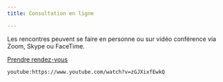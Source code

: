 ```yaml
---
title: Consultation en ligne

---
```

Les rencontres peuvent se faire en personne ou sur vidéo conférence via Zoom, Skype ou FaceTime.

<a class="button" href="https://www.gorendezvous.com/homepage/111690" target="_blank">Prendre rendez-vous</a>

`youtube:https://www.youtube.com/watch?v=zGJXixfEwkQ`